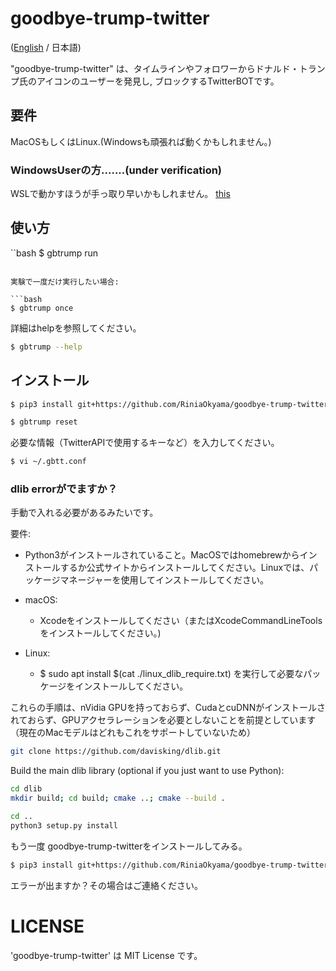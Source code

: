 # goodbye-trump-twitter

([English]() / 日本語)

"goodbye-trump-twitter" は、タイムラインやフォロワーからドナルド・トランプ氏のアイコンのユーザーを発見し, ブロックするTwitterBOTです。



## 要件

MacOSもしくはLinux.(Windowsも頑張れば動くかもしれません。)

### WindowsUserの方.......(under verification)

WSLで動かすほうが手っ取り早いかもしれません。 [this](Install_wsl.md) 


## 使い方

``bash
$ gbtrump run
```

実験で一度だけ実行したい場合:

```bash
$ gbtrump once
```

詳細はhelpを参照してください。

```bash
$ gbtrump --help
```



## インストール

```bash
$ pip3 install git+https://github.com/RiniaOkyama/goodbye-trump-twitter

$ gbtrump reset
```

必要な情報（TwitterAPIで使用するキーなど）を入力してください。
```bash
$ vi ~/.gbtt.conf
```

### dlib errorがでますか？

手動で入れる必要があるみたいです。

要件:
- Python3がインストールされていること。MacOSではhomebrewからインストールするか公式サイトからインストールしてください。Linuxでは、パッケージマネージャーを使用してインストールしてください。
  
- macOS:
  - Xcodeをインストールしてください（またはXcodeCommandLineToolsをインストールしてください。)
- Linux:
  - $ sudo apt install $(cat ./linux_dlib_require.txt) を実行して必要なパッケージをインストールしてください。

これらの手順は、nVidia GPUを持っておらず、CudaとcuDNNがインストールされておらず、GPUアクセラレーションを必要としないことを前提としています（現在のMacモデルはどれもこれをサポートしていないため）


```bash
git clone https://github.com/davisking/dlib.git
```

Build the main dlib library (optional if you just want to use Python):

```bash
cd dlib
mkdir build; cd build; cmake ..; cmake --build .
```

```bash
cd ..
python3 setup.py install
```

もう一度 goodbye-trump-twitterをインストールしてみる。

```bash
$ pip3 install git+https://github.com/RiniaOkyama/goodbye-trump-twitter
```

エラーが出ますか？その場合はご連絡ください。


# LICENSE

'goodbye-trump-twitter' は MIT License です。

